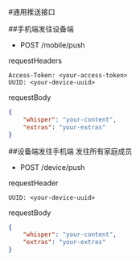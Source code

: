 #通用推送接口

##手机端发往设备端

* POST /mobile/push

requestHeaders
```
Access-Token: <your-access-token>
UUID: <your-device-uuid>
```

requestBody
```json
{
	"whisper": "your-content",
	"extras": "your-extras"
}
```

##设备端发往手机端
发往所有家庭成员

* POST /device/push

requestHeader
```
UUID: <your-device-uuid>
```

requestBody
```json
{
	"whisper": "your-content",
	"extras": "your-extras"
}
```
